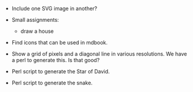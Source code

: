 
* Include one SVG image in another?

* Small assignments:
    * draw a house

* Find icons that can be used in mdbook.

* Show a grid of pixels and a diagonal line in various resolutions. We have a perl to generate this. Is that good?

* Perl script to generate the Star of David.
* Perl script to generate the snake.
